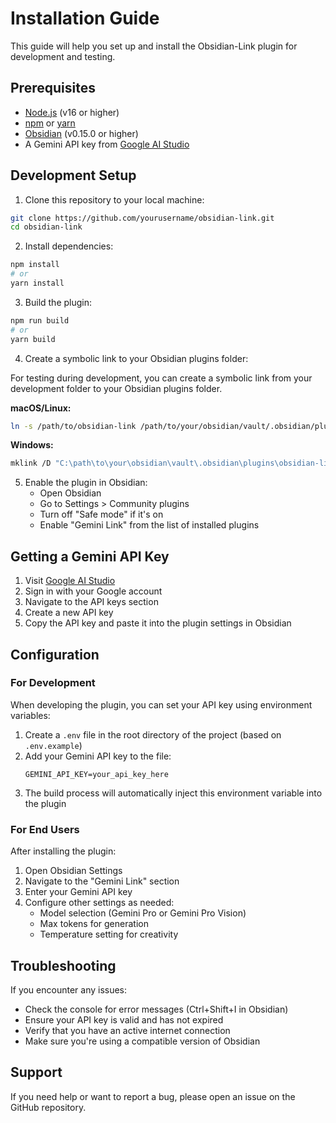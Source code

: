 # Installation Guide

This guide will help you set up and install the Obsidian-Link plugin for development and testing.

## Prerequisites

- [Node.js](https://nodejs.org/) (v16 or higher)
- [npm](https://www.npmjs.com/) or [yarn](https://yarnpkg.com/)
- [Obsidian](https://obsidian.md/) (v0.15.0 or higher)
- A Gemini API key from [Google AI Studio](https://aistudio.google.com/)

## Development Setup

1. Clone this repository to your local machine:

```bash
git clone https://github.com/yourusername/obsidian-link.git
cd obsidian-link
```

2. Install dependencies:

```bash
npm install
# or
yarn install
```

3. Build the plugin:

```bash
npm run build
# or
yarn build
```

4. Create a symbolic link to your Obsidian plugins folder:

For testing during development, you can create a symbolic link from your development folder to your Obsidian plugins folder.

**macOS/Linux:**
```bash
ln -s /path/to/obsidian-link /path/to/your/obsidian/vault/.obsidian/plugins/obsidian-link
```

**Windows:**
```bash
mklink /D "C:\path\to\your\obsidian\vault\.obsidian\plugins\obsidian-link" "C:\path\to\obsidian-link"
```

5. Enable the plugin in Obsidian:
   - Open Obsidian
   - Go to Settings > Community plugins
   - Turn off "Safe mode" if it's on
   - Enable "Gemini Link" from the list of installed plugins

## Getting a Gemini API Key

1. Visit [Google AI Studio](https://aistudio.google.com/)
2. Sign in with your Google account
3. Navigate to the API keys section
4. Create a new API key
5. Copy the API key and paste it into the plugin settings in Obsidian

## Configuration

### For Development

When developing the plugin, you can set your API key using environment variables:

1. Create a `.env` file in the root directory of the project (based on `.env.example`)
2. Add your Gemini API key to the file:
   ```
   GEMINI_API_KEY=your_api_key_here
   ```
3. The build process will automatically inject this environment variable into the plugin

### For End Users

After installing the plugin:

1. Open Obsidian Settings
2. Navigate to the "Gemini Link" section
3. Enter your Gemini API key
4. Configure other settings as needed:
   - Model selection (Gemini Pro or Gemini Pro Vision)
   - Max tokens for generation
   - Temperature setting for creativity

## Troubleshooting

If you encounter any issues:

- Check the console for error messages (Ctrl+Shift+I in Obsidian)
- Ensure your API key is valid and has not expired
- Verify that you have an active internet connection
- Make sure you're using a compatible version of Obsidian

## Support

If you need help or want to report a bug, please open an issue on the GitHub repository.
